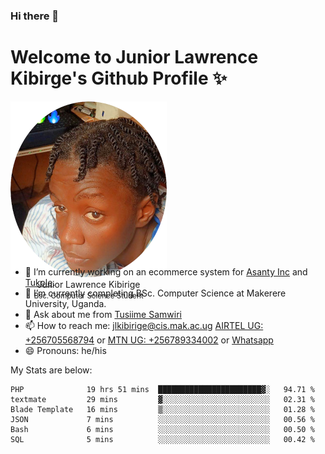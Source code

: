 ### Hi there 👋 
# Welcome to Junior Lawrence Kibirge's Github Profile ✨
 
<p align="center" style="border-radius:50%;width:250px;height:250px;">
  <img src="https://github.com/juniorkibirige/juniorkibirige/blob/main/cropped-twitter-pp.png" 
       alt="Profile picture from Twitter" /></br>
  <span align="center">Junior Lawrence Kibirige</span><br/>
  <small align="center" font-size="15">Bsc. Computer Science Student</small>
</p>

- 🔭 I’m currently working on an ecommerce system for [Asanty Inc](https://asanty.africa) and [Tukole](https://app.tukole.ug).
- 🌱 I’m currently completing BSc. Computer Science at Makerere University, Uganda.
- 💬 Ask about me from [Tusiime Samwiri](mailto:stusiime@asanty.africa)
- 📫 How to reach me: [jlkibirige@cis.mak.ac.ug](mailto:juniorkibirige@students.mak.ac.ug) [AIRTEL UG: +256705568794](tel:+256705568794) or [MTN UG: +256789334002](tel:+256789334002) or [Whatsapp](tel:+17602847072)
- 😄 Pronouns: he/his

My Stats are below:

<!--START_SECTION:waka-->

```text
PHP              19 hrs 51 mins  ███████████████████████▓░   94.71 %
textmate         29 mins         ▓░░░░░░░░░░░░░░░░░░░░░░░░   02.31 %
Blade Template   16 mins         ▒░░░░░░░░░░░░░░░░░░░░░░░░   01.28 %
JSON             7 mins          ░░░░░░░░░░░░░░░░░░░░░░░░░   00.56 %
Bash             6 mins          ░░░░░░░░░░░░░░░░░░░░░░░░░   00.50 %
SQL              5 mins          ░░░░░░░░░░░░░░░░░░░░░░░░░   00.42 %
```

<!--END_SECTION:waka-->
